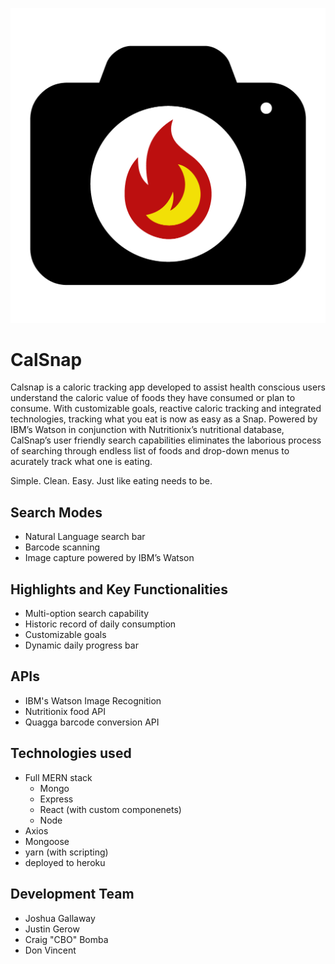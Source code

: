 ![Logo](ReadmeAssets/logo-01.png)


# CalSnap
Calsnap is a caloric tracking app developed to assist health conscious users understand the caloric value of foods they have consumed or plan to consume. With customizable goals, reactive caloric tracking and integrated technologies, tracking what you eat is now as easy as a Snap. Powered by IBM’s Watson in conjunction with Nutritionix’s nutritional database, CalSnap’s user friendly search capabilities eliminates the laborious process of searching through endless list of foods and drop-down menus to acurately track what one is eating.

Simple. Clean. Easy. Just like eating needs to be.


## Search Modes
  * Natural Language search bar
  * Barcode scanning
  * Image capture powered by IBM’s Watson


## Highlights and Key Functionalities
  * Multi-option search capability
  * Historic record of daily consumption
  * Customizable goals
  * Dynamic daily progress bar



## APIs
  * IBM's Watson Image Recognition
  * Nutritionix food API
  * Quagga barcode conversion API

## Technologies used
* Full MERN stack 
  * Mongo
  * Express
  * React (with custom componenets)
  * Node
* Axios
* Mongoose
* yarn (with scripting)
* deployed to heroku


## Development Team
 * Joshua Gallaway
 * Justin Gerow
 * Craig "CBO" Bomba
 * Don Vincent